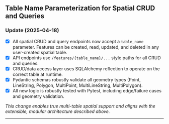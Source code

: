 ## Table Name Parameterization for Spatial CRUD and Queries

### Update (2025-04-18)

- [x] All spatial CRUD and query endpoints now accept a `table_name` parameter. Features can be created, read, updated, and deleted in any user-created spatial table.
- [x] API endpoints use `/features/{table_name}/...` style paths for all CRUD and queries.
- [x] CRUD/data access layer uses SQLAlchemy reflection to operate on the correct table at runtime.
- [x] Pydantic schemas robustly validate all geometry types (Point, LineString, Polygon, MultiPoint, MultiLineString, MultiPolygon).
- [x] All new logic is robustly tested with Pytest, including edge/failure cases and geometry validation.

_This change enables true multi-table spatial support and aligns with the extensible, modular architecture described above._

---


